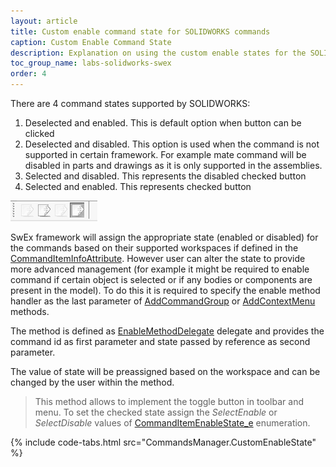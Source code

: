 ```yaml
---
layout: article
title: Custom enable command state for SOLIDWORKS commands
caption: Custom Enable Command State
description: Explanation on using the custom enable states for the SOLIDWORKS commands using SwEx framework
toc_group_name: labs-solidworks-swex
order: 4
---
```

There are 4 command states supported by SOLIDWORKS:

1. Deselected and enabled. This is default option when button can be clicked
1. Deselected and disabled. This option is used when the command is not supported in certain framework. For example mate command will be disabled in parts and drawings as it is only supported in the assemblies.
1. Selected and disabled. This represents the disabled checked button
1. Selected and enabled. This represents checked button

![Supported command states](command-states.png)

SwEx framework will assign the appropriate state (enabled or disabled) for the commands based on their supported workspaces if defined in the [CommandItemInfoAttribute](https://docs.codestack.net/swex/add-in/html/T_CodeStack_SwEx_AddIn_Attributes_CommandItemInfoAttribute.htm). However user can alter the state to provide more advanced management (for example it might be required to enable command if certain object is selected or if any bodies or components are present in the model). To do this it is required to specify the enable method handler as the last parameter of [AddCommandGroup](https://docs.codestack.net/swex/add-in/html/M_CodeStack_SwEx_AddIn_SwAddInEx_AddCommandGroup__1.htm) or [AddContextMenu](https://docs.codestack.net/swex/add-in/html/M_CodeStack_SwEx_AddIn_SwAddInEx_AddContextMenu__1.htm) methods.

The method is defined as [EnableMethodDelegate](https://docs.codestack.net/swex/add-in/html/T_CodeStack_SwEx_AddIn_EnableMethodDelegate_1.htm) delegate and provides the command id as first parameter and state passed by reference as second parameter.

The value of state will be preassigned based on the workspace and can be changed by the user within the method.

> This method allows to implement the toggle button in toolbar and menu. To set the checked state assign the *SelectEnable* or *SelectDisable* values of [CommandItemEnableState_e](https://docs.codestack.net/swex/add-in/html/T_CodeStack_SwEx_AddIn_Enums_CommandItemEnableState_e.htm) enumeration.

{% include code-tabs.html src="CommandsManager.CustomEnableState" %}